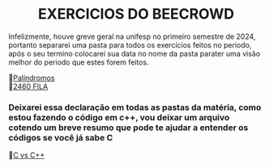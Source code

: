 <h1 align="center"> EXERCICIOS DO BEECROWD</h1>
Infelizmente, houve greve geral na unifesp no primeiro semestre de 2024, portanto separarei uma pasta para todos os exercícios feitos no periodo, após o seu termino colocarei sua data no nome da pasta parater uma visão melhor do periodo que estes forem feitos.
<br>

📂[Palíndromos](https://github.com/Castelanii/AED/tree/main/Semana1%20(aquecimento))<br>
📂[2460 FILA](https://github.com/Castelanii/AED/blob/main/Exercicios%20Crowd%20/2460%20FILAFUT.cpp)

<h3>Deixarei essa declaração em todas as pastas da matéria, como estou fazendo o código em c++, vou deixar um arquivo cotendo um breve resumo que pode te ajudar a entender os códigos se você já sabe C</h3>

📂[C vs C++](https://github.com/Castelanii/AED/blob/main/C%2B%2B%20vs%20C.md)
